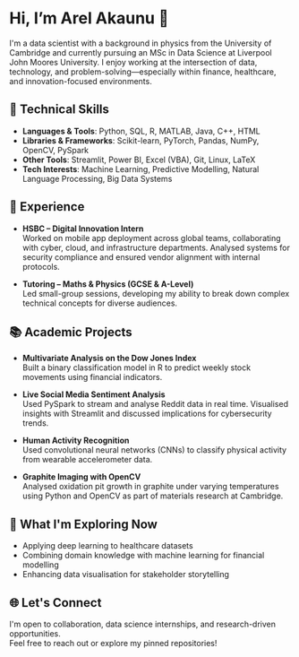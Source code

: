 # Hi, I’m Arel Akaunu 👋

I'm a data scientist with a background in physics from the University of Cambridge and currently pursuing an MSc in Data Science at Liverpool John Moores University. I enjoy working at the intersection of data, technology, and problem-solving—especially within finance, healthcare, and innovation-focused environments.

## 🔧 Technical Skills

- **Languages & Tools**: Python, SQL, R, MATLAB, Java, C++, HTML  
- **Libraries & Frameworks**: Scikit-learn, PyTorch, Pandas, NumPy, OpenCV, PySpark  
- **Other Tools**: Streamlit, Power BI, Excel (VBA), Git, Linux, LaTeX  
- **Tech Interests**: Machine Learning, Predictive Modelling, Natural Language Processing, Big Data Systems

## 💼 Experience

- **HSBC – Digital Innovation Intern**  
  Worked on mobile app deployment across global teams, collaborating with cyber, cloud, and infrastructure departments. Analysed systems for security compliance and ensured vendor alignment with internal protocols.

- **Tutoring – Maths & Physics (GCSE & A-Level)**  
  Led small-group sessions, developing my ability to break down complex technical concepts for diverse audiences.

## 📚 Academic Projects

- **Multivariate Analysis on the Dow Jones Index**  
  Built a binary classification model in R to predict weekly stock movements using financial indicators.

- **Live Social Media Sentiment Analysis**  
  Used PySpark to stream and analyse Reddit data in real time. Visualised insights with Streamlit and discussed implications for cybersecurity trends.

- **Human Activity Recognition**  
  Used convolutional neural networks (CNNs) to classify physical activity from wearable accelerometer data.

- **Graphite Imaging with OpenCV**  
  Analysed oxidation pit growth in graphite under varying temperatures using Python and OpenCV as part of materials research at Cambridge.

## 🧠 What I'm Exploring Now

- Applying deep learning to healthcare datasets  
- Combining domain knowledge with machine learning for financial modelling  
- Enhancing data visualisation for stakeholder storytelling

## 🌐 Let's Connect

I'm open to collaboration, data science internships, and research-driven opportunities.  
Feel free to reach out or explore my pinned repositories!
